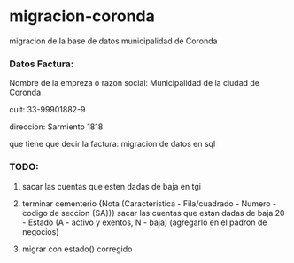 migracion-coronda
=================

migracion de la base de datos municipalidad de Coronda

### Datos Factura:

Nombre de la empreza o razon social:
Municipalidad de la ciudad de Coronda

cuit:
33-99901882-9

direccion:
Sarmiento 1818

que tiene que decir la factura:
migracion de datos en sql

### TODO:

1. sacar las cuentas que esten dadas de baja en tgi

2. terminar cementerio
    {Nota (Caracteristica - Fila/cuadrado - Numero - codigo de seccion {SA})}
    sacar las cuentas que estan dadas de baja
    20 - Estado (A - activo y exentos, N - baja) (agregarlo en el padron de
      negocios)

3. migrar con estado() corregido



